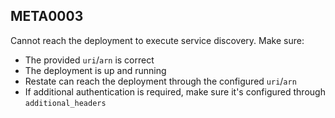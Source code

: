 ## META0003

Cannot reach the deployment to execute service discovery. Make sure:

* The provided `uri`/`arn` is correct
* The deployment is up and running
* Restate can reach the deployment through the configured `uri`/`arn`
* If additional authentication is required, make sure it's configured through `additional_headers`